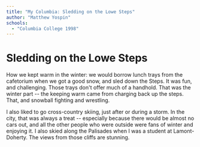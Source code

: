 ```yaml
---
title: "My Columbia: Sledding on the Lowe Steps"
author: "Matthew Yospin"
schools:
  - "Columbia College 1998"
---
```


# Sledding on the Lowe Steps

How we kept warm in the winter: we would borrow lunch trays from the cafetorium when we got a good snow, and sled down the Steps.  It was  fun, and challenging.  Those trays don't offer much of a handhold.  That was the winter part -- the keeping warm came from charging back up the steps.  That, and snowball fighting and wrestling.

I also liked to go cross-country skiing, just after or during a storm.  In the city, that was always a treat -- especially because there would be almost no cars out, and all the other people who were outside were fans of winter and enjoying it.  I also skied along the Palisades when I was a student at Lamont-Doherty.  The views from those cliffs are stunning.
